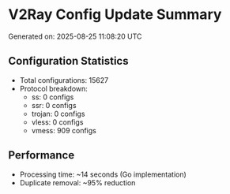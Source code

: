 # V2Ray Config Update Summary
Generated on: 2025-08-25 11:08:20 UTC

## Configuration Statistics
- Total configurations: 15627
- Protocol breakdown:
  - ss: 0 configs
  - ssr: 0 configs
  - trojan: 0 configs
  - vless: 0 configs
  - vmess: 909 configs

## Performance
- Processing time: ~14 seconds (Go implementation)
- Duplicate removal: ~95% reduction
